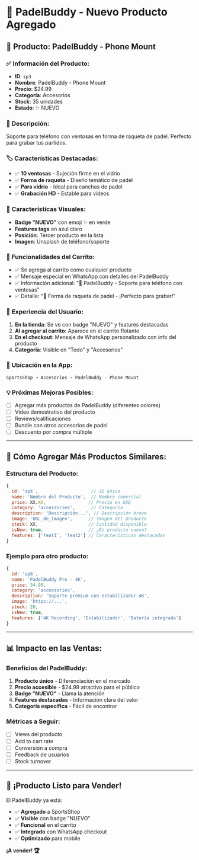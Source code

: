 # 📱 PadelBuddy - Nuevo Producto Agregado

## 🎾 Producto: PadelBuddy - Phone Mount

### ✅ **Información del Producto:**
- **ID**: `sp3`
- **Nombre**: PadelBuddy - Phone Mount
- **Precio**: $24.99
- **Categoría**: Accesorios
- **Stock**: 35 unidades
- **Estado**: ✨ NUEVO

### 📝 **Descripción:**
Soporte para teléfono con ventosas en forma de raqueta de padel. Perfecto para grabar tus partidos.

### 🏷️ **Características Destacadas:**
- ✅ **10 ventosas** - Sujeción firme en el vidrio
- ✅ **Forma de raqueta** - Diseño temático de padel
- ✅ **Para vidrio** - Ideal para canchas de padel
- ✅ **Grabación HD** - Estable para videos

### 🎨 **Características Visuales:**
- **Badge "NUEVO"** con emoji ✨ en verde
- **Features tags** en azul claro
- **Posición**: Tercer producto en la lista
- **Imagen**: Unsplash de teléfono/soporte

### 🛒 **Funcionalidades del Carrito:**
- ✅ Se agrega al carrito como cualquier producto
- ✅ Mensaje especial en WhatsApp con detalles del PadelBuddy
- ✅ Información adicional: "📱 PadelBuddy - Soporte para teléfono con ventosas"
- ✅ Detalle: "🎾 Forma de raqueta de padel - ¡Perfecto para grabar!"

### 📱 **Experiencia del Usuario:**
1. **En la tienda**: Se ve con badge "NUEVO" y features destacadas
2. **Al agregar al carrito**: Aparece en el carrito flotante
3. **En el checkout**: Mensaje de WhatsApp personalizado con info del producto
4. **Categoría**: Visible en "Todo" y "Accesorios"

### 🎯 **Ubicación en la App:**
```
SportsShop → Accesorios → PadelBuddy - Phone Mount
```

### 💡 **Próximas Mejoras Posibles:**
- [ ] Agregar más productos de PadelBuddy (diferentes colores)
- [ ] Video demostrativo del producto
- [ ] Reviews/calificaciones
- [ ] Bundle con otros accesorios de padel
- [ ] Descuento por compra múltiple

---

## 🚀 **Cómo Agregar Más Productos Similares:**

### **Estructura del Producto:**
```javascript
{
  id: 'spX',                    // ID único
  name: 'Nombre del Producto',  // Nombre comercial
  price: XX.XX,                // Precio en USD
  category: 'accessories',      // Categoría
  description: 'Descripción...', // Descripción breve
  image: 'URL_de_imagen',      // Imagen del producto
  stock: XX,                   // Cantidad disponible
  isNew: true,                 // ¿Es producto nuevo?
  features: ['feat1', 'feat2'] // Características destacadas
}
```

### **Ejemplo para otro producto:**
```javascript
{
  id: 'sp8',
  name: 'PadelBuddy Pro - 4K',
  price: 34.99,
  category: 'accessories',
  description: 'Soporte premium con estabilizador 4K',
  image: 'https://...',
  stock: 20,
  isNew: true,
  features: ['4K Recording', 'Estabilizador', 'Batería integrada']
}
```

---

## 📊 **Impacto en las Ventas:**

### **Beneficios del PadelBuddy:**
1. **Producto único** - Diferenciación en el mercado
2. **Precio accesible** - $24.99 atractivo para el público
3. **Badge "NUEVO"** - Llama la atención
4. **Features destacadas** - Información clara del valor
5. **Categoría específica** - Fácil de encontrar

### **Métricas a Seguir:**
- [ ] Views del producto
- [ ] Add to cart rate
- [ ] Conversión a compra
- [ ] Feedback de usuarios
- [ ] Stock turnover

---

## 🎉 **¡Producto Listo para Vender!**

El PadelBuddy ya está:
- ✅ **Agregado** a SportsShop
- ✅ **Visible** con badge "NUEVO"
- ✅ **Funcional** en el carrito
- ✅ **Integrado** con WhatsApp checkout
- ✅ **Optimizado** para mobile

**¡A vender! 🏆**
